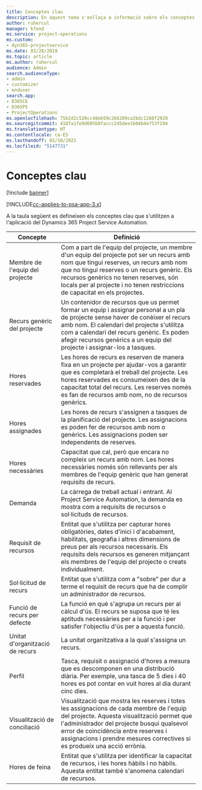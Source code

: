 ```yaml
---
title: Conceptes clau
description: En aquest tema s'enllaça a informació sobre els conceptes clau de l'administració de recursos al Project Service Automation.
author: ruhercul
manager: kfend
ms.service: project-operations
ms.custom:
- dyn365-projectservice
ms.date: 03/28/2019
ms.topic: article
ms.author: ruhercul
audience: Admin
search.audienceType:
- admin
- customizer
- enduser
search.app:
- D365CE
- D365PS
- ProjectOperations
ms.openlocfilehash: 75b2d2c520cc48eb59c266289ca2bdc1288f2920
ms.sourcegitcommit: 418fa1fe9d605b8faccc2d5dee1b04b4e753f194
ms.translationtype: HT
ms.contentlocale: ca-ES
ms.lasthandoff: 02/10/2021
ms.locfileid: "5147731"
---
```

# <a name="key-concepts"></a>Conceptes clau

[!include [banner](../includes/psa-now-project-operations.md)]

[!INCLUDE[cc-applies-to-psa-app-3.x](../includes/cc-applies-to-psa-app-3x.md)]

A la taula següent es defineixen els conceptes clau que s'utilitzen a l'aplicació del Dynamics 365 Project Service Automation.

| Concepte                    | Definició |
|----------------------------|------------|
| Membre de l'equip del projecte        | Com a part de l'equip del projecte, un membre d'un equip del projecte pot ser un recurs amb nom que tingui reserves, un recurs amb nom que no tingui reserves o un recurs genèric. Els recursos genèrics no tenen reserves, són locals per al projecte i no tenen restriccions de capacitat en els projectes. |
| Recurs genèric del projecte   | Un contenidor de recursos que us permet formar un equip i assignar personal a un pla de projecte sense haver de conèixer el recurs amb nom. El calendari del projecte s'utilitza com a calendari del recurs genèric. Es poden afegir recursos genèrics a un equip del projecte i assignar-los a tasques. |
| Hores reservades               | Les hores de recurs es reserven de manera fixa en un projecte per ajudar-vos a garantir que es completarà el treball del projecte. Les hores reservades es consumeixen des de la capacitat total del recurs. Les reserves només es fan de recursos amb nom, no de recursos genèrics. |
| Hores assignades             | Les hores de recurs s'assignen a tasques de la planificació del projecte. Les assignacions es poden fer de recursos amb nom o genèrics. Les assignacions poden ser independents de reserves. |
| Hores necessàries             | Capacitat que cal, però que encara no compleix un recurs amb nom. Les hores necessàries només són rellevants per als membres de l'equip genèric que han generat requisits de recurs. |
| Demanda                     | La càrrega de treball actual i entrant. Al Project Service Automation, la demanda es mostra com a requisits de recursos o sol·licituds de recursos. |
| Requisit de recursos       | Entitat que s'utilitza per capturar hores obligatòries, dates d'inici i d'acabament, habilitats, geografia i altres dimensions de preus per als recursos necessaris. Els requisits dels recursos es generen mitjançant els membres de l'equip del projecte o creats individualment. |
| Sol·licitud de recurs           | Entitat que s'utilitza com a "sobre" per dur a terme el requisit de recurs que ha de complir un administrador de recursos. |
| Funció de recurs per defecte      | La funció en què s'agrupa un recurs per al càlcul d'ús. El recurs se suposa que té les aptituds necessàries per a la funció i per satisfer l'objectiu d'ús per a aquesta funció. |
| Unitat d'organització de recurs | La unitat organitzativa a la qual s'assigna un recurs. |
| Perfil                    | Tasca, requisit o assignació d'hores a mesura que es descomponen en una distribució diària. Per exemple, una tasca de 5 dies i 40 hores es pot contar en vuit hores al dia durant cinc dies. |
| Visualització de conciliació        | Visualització que mostra les reserves i totes les assignacions de cada membre de l'equip del projecte. Aquesta visualització permet que l'administrador del projecte busqui qualsevol error de coincidència entre reserves i assignacions i prendre mesures correctives si es produeix una acció errònia. |
| Hores de feina                 | Entitat que s'utilitza per identificar la capacitat de recursos, i les hores hàbils i no hàbils. Aquesta entitat també s'anomena calendari de recursos. |
